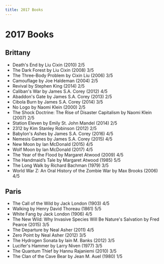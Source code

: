 ```yaml
---
title: 2017 Books
---
```


# 2017 Books

## Brittany

- Death's End by Liu Cixin (2010) 2/5
- The Dark Forest by Liu Cixin (2008) 3/5
- The Three-Body Problem by Cixin Liu (2006) 3/5
- Camouflage by Joe Haldeman (2004) 2/5
- Revival by Stephen King (2014) 2/5
- Caliban's War by James S.A. Corey (2012) 4/5
- Abaddon's Gate by James S.A. Corey (2013) 2/5
- Cibola Burn by James S.A. Corey (2014) 3/5
- No Logo by Naomi Klein (2000) 2/5
- The Shock Doctrine: The Rise of Disaster Capitalism by Naomi Klein (2007) 2/5
- Station Eleven by Emily St. John Mandel (2014) 2/5
- 2312 by Kim Stanley Robinson (2012) 2/5
- Babylon's Ashes by James S.A. Corey (2016) 4/5
- Nemesis Games by James S.A. Corey (2015) 4/5
- New Moon by Ian McDonald (2015) 4/5
- Wolf Moon by Ian McDonald (2017) 4/5
- The Year of the Flood by Margaret Atwood (2009) 4/5
- The Handmaid’s Tale by Margaret Atwood (1985) 5/5
- The Long Walk by Richard Bachman (1979) 3/5
- World War Z: An Oral History of the Zombie War by Max Brooks (2006) 4/5

## Paris

- The Call of the Wild by Jack London (1903) 4/5
- Walking by Henry David Thoreau (1861) 5/5
- White Fang by Jack London (1906) 4/5
- The New Wild: Why Invasive Species Will Be Nature's Salvation by Fred Pearce (2015) 3/5
- The Departure by Neal Asher (2011) 4/5
- Zero Point by Neal Asher (2012) 3/5
- The Hydrogen Sonata by Iain M. Banks (2012) 3/5
- Lucifer's Hammer by Larry Niven (1977) 3/5
- The Quantum Thief by Hannu Rajaniemi (2010) 3/5
- The Clan of the Cave Bear by Jean M. Auel (1980) 1/5
